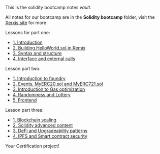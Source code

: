 This is the solidity bootcamp notes *vault*.

All notes for our bootcamp are in the **Solidity bootcamp** folder, visit the [Xerxis site](https://xerxis.io) for more.

Lessons for part one:
- [1. Introduction](./Solidity_bootcamp/1.%20Introduction.md)
- [2. Building HelloWorld.sol in Remix](./Solidity_bootcamp/2.%20Building%20HelloWorld.sol%20in%20Remix.md)
- [3. Syntax and structure](./Solidity_bootcamp/3.%20Syntax%20and%20structure.md)
- [4. Interface and external calls](./Solidity_bootcamp/4.%20Interface%20and%20external%20calls.md)

Lesson part two:
- [1. Introduction to foundry](./Solidity_bootcamp/1.%20Introduction%20to%20foundry.md)
- [2. Events, MyERC20.sol and MyERC721.sol](./Solidity_bootcamp/2.%20Events,%20MyERC20.sol%20and%20MyERC721.sol.md)
- [3. Introduction to Gas optimization](3.%20Introduction%20to%20Gas%20optimization.md)
- [4. Randomness and Lottery](./Solidity_bootcamp/4.%20Randomness%20and%20Lottery.md)
- [5. Frontend](./Solidity_bootcamp/5.%20Frontend.md)

Lesson part three:
- [1. Blockchain scaling](1.%20Blockchain%20scaling.md)
- [2. Solidity advanced content](./Solidity_bootcamp/2.%20Solidity%20advanced%20content.md)
- [3. DeFi and Upgradeability patterns](./Solidity_bootcamp/3.%20DeFi%20and%20Upgradeability%20patterns.md)
- [4. IPFS and Smart contract security](4.%20IPFS%20and%20Smart%20contract%20security.md)

Your Certification project!

